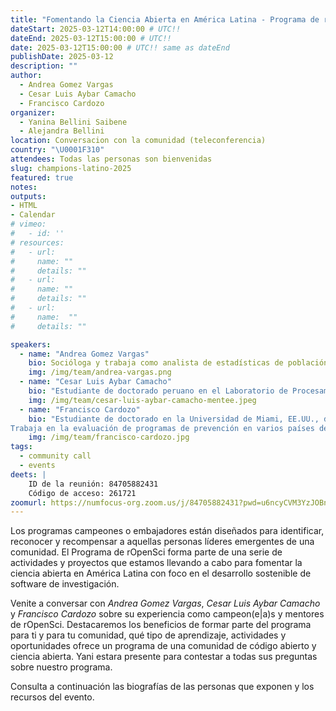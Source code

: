 ```yaml
---
title: "Fomentando la Ciencia Abierta en América Latina - Programa de rOpenSci"
dateStart: 2025-03-12T14:00:00 # UTC!!
dateEnd: 2025-03-12T15:00:00 # UTC!!
date: 2025-03-12T15:00:00 # UTC!! same as dateEnd
publishDate: 2025-03-12
description: ""
author:
  - Andrea Gomez Vargas
  - Cesar Luis Aybar Camacho 
  - Francisco Cardozo
organizer: 
  - Yanina Bellini Saibene
  - Alejandra Bellini
location: Conversacion con la comunidad (teleconferencia)
country: "\U0001F310"
attendees: Todas las personas son bienvenidas
slug: champions-latino-2025
featured: true
notes: 
outputs:
- HTML
- Calendar 
# vimeo:
#   - id: ''
# resources:
#   - url: 
#     name: ""
#     details: ""
#   - url: 
#     name: ""
#     details: ""
#   - url: 
#     name:  ""
#     details: ""

speakers:  
  - name: "Andrea Gomez Vargas"
    bio: Socióloga y trabaja como analista de estadísticas de población en el INDEC, Argentina. Su proyecto en el programa de campeones de rOpenSci, cohorte 2023-2024, fue desarrollar el paquete [arcenso](https://soyandrea.github.io/arcenso/), en su primera etapa permite acceder a los datos oficiales de los censos nacionales de Argentina en un formato accesible, ordenado y estructurado.
    img: /img/team/andrea-vargas.png
  - name: "Cesar Luis Aybar Camacho"
    bio: "Estudiante de doctorado peruano en el Laboratorio de Procesamiento de Imágenes de la Universidad de Valencia. También es el principal mantenedor del paquete rgee, que permite la integración de R y Google Earth Engine (GEE) en el mismo flujo de trabajo."
    img: /img/team/cesar-luis-aybar-camacho-mentee.jpeg  
  - name: "Francisco Cardozo"
    bio: "Estudiante de doctorado en la Universidad de Miami, EE.UU., donde forma parte del programa de Ciencias de la Prevención y Salud Comunitaria.
Trabaja en la evaluación de programas de prevención en varios países de América Latina. Actualmente desarrolla talleres para enseñar el uso de software que mejora la reproducibilidad y el rigor de la investigación. Estos talleres se centran en el uso de R y técnicas de análisis estadístico, como el aprendizaje automático y las variables latentes."
    img: /img/team/francisco-cardozo.jpg
tags:
  - community call
  - events
deets: |
    ID de la reunión: 84705882431
    Código de acceso: 261721
zoomurl: https://numfocus-org.zoom.us/j/84705882431?pwd=u6ncyCVM3YzJOBn97JZQYav0rCAMww.1
---
```


Los programas campeones o embajadores están diseñados para identificar, reconocer y recompensar a aquellas personas líderes emergentes de una comunidad. El Programa de rOpenSci forma parte de una serie de actividades y proyectos que estamos llevando a cabo para fomentar la ciencia abierta en América Latina con foco en el desarrollo sostenible de software de investigación.

Venite a conversar con _Andrea Gomez Vargas_, _Cesar Luis Aybar Camacho_ y _Francisco Cardozo_ sobre su experiencia como campeon(e|a)s y mentores de rOpenSci. Destacaremos los beneficios de formar parte del programa para ti y para tu comunidad, qué tipo de aprendizaje, actividades y oportunidades ofrece un programa de una comunidad de código abierto y ciencia abierta. Yani estara presente para contestar a todas sus preguntas sobre nuestro programa.

Consulta a continuación las biografías de las personas que exponen y los recursos del evento.
